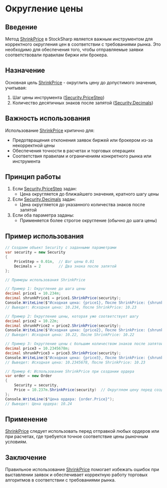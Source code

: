 # Округление цены

## Введение

Метод [ShrinkPrice](xref:StockSharp.Messages.Extensions.ShrinkPrice(System.Decimal,StockSharp.Messages.SecurityMessage)) в StockSharp является важным инструментом для корректного округления цен в соответствии с требованиями рынка. Это необходимо для обеспечения того, чтобы отправляемые заявки соответствовали правилам биржи или брокера.

## Назначение

Основная цель [ShrinkPrice](xref:StockSharp.Messages.Extensions.ShrinkPrice(System.Decimal,StockSharp.Messages.SecurityMessage)) - округлить цену до допустимого значения, учитывая:
1. Шаг цены инструмента ([Security.PriceStep](xref:StockSharp.BusinessEntities.Security.PriceStep))
2. Количество десятичных знаков после запятой ([Security.Decimals](xref:StockSharp.BusinessEntities.Security.Decimals))

## Важность использования

Использование [ShrinkPrice](xref:StockSharp.Messages.Extensions.ShrinkPrice(System.Decimal,StockSharp.Messages.SecurityMessage)) критично для:
- Предотвращения отклонения заявок биржей или брокером из-за некорректной цены
- Обеспечения точности в расчетах и торговых операциях
- Соответствия правилам и ограничениям конкретного рынка или инструмента

## Принцип работы

1. Если [Security.PriceStep](xref:StockSharp.BusinessEntities.Security.PriceStep) задан:
   - Цена округляется до ближайшего значения, кратного шагу цены
2. Если [Security.Decimals](xref:StockSharp.BusinessEntities.Security.Decimals) задан:
   - Цена округляется до указанного количества знаков после запятой
3. Если оба параметра заданы:
   - Применяется более строгое округление (обычно до шага цены)

## Пример использования

```cs
// Создаем объект Security с заданными параметрами
var security = new Security
{
    PriceStep = 0.01m,  // Шаг цены 0.01
    Decimals = 2        // Два знака после запятой
};

// Примеры использования ShrinkPrice

// Пример 1: Округление до шага цены
decimal price1 = 10.234m;
decimal shrunkPrice1 = price1.ShrinkPrice(security);
Console.WriteLine($"Исходная цена: {price1}, После ShrinkPrice: {shrunkPrice1}");
// Выведет: Исходная цена: 10.234, После ShrinkPrice: 10.23

// Пример 2: Округление цены, которая уже соответствует шагу
decimal price2 = 10.22m;
decimal shrunkPrice2 = price2.ShrinkPrice(security);
Console.WriteLine($"Исходная цена: {price2}, После ShrinkPrice: {shrunkPrice2}");
// Выведет: Исходная цена: 10.22, После ShrinkPrice: 10.22

// Пример 3: Округление цены с большим количеством знаков после запятой
decimal price3 = 10.2345678m;
decimal shrunkPrice3 = price3.ShrinkPrice(security);
Console.WriteLine($"Исходная цена: {price3}, После ShrinkPrice: {shrunkPrice3}");
// Выведет: Исходная цена: 10.2345678, После ShrinkPrice: 10.23

// Пример 4: Использование ShrinkPrice при создании ордера
var order = new Order
{
    Security = security,
    Price = 10.237m.ShrinkPrice(security)  // Округляем цену перед созданием ордера
};
Console.WriteLine($"Цена ордера: {order.Price}");
// Выведет: Цена ордера: 10.24
```

## Применение

[ShrinkPrice](xref:StockSharp.Messages.Extensions.ShrinkPrice(System.Decimal,StockSharp.Messages.SecurityMessage)) следует использовать перед отправкой любых ордеров или при расчетах, где требуется точное соответствие цены рыночным условиям.

## Заключение

Правильное использование [ShrinkPrice](xref:StockSharp.Messages.Extensions.ShrinkPrice(System.Decimal,StockSharp.Messages.SecurityMessage)) помогает избежать ошибок при выставлении заявок и обеспечивает корректную работу торговых алгоритмов в соответствии с требованиями рынка.